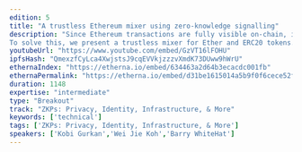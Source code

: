 ```yaml
---
edition: 5
title: "A trustless Ethereum mixer using zero-knowledge signalling"
description: "Since Ethereum transactions are fully visible on-chain, it is possible to trace value transfers and surveil users' financial activity. This state of affairs deprives users of privacy beyond mere pseudonymity. Some workarounds, like using a centralised exchange wallet or a custodial mixing service, however, introduce a high degree of counterparty risk. The Ethereum ecosystem needs a noncustodial mixer which works through strong cryptography, rather than blind trust.
To solve this, we present a trustless mixer for Ether and ERC20 tokens. It builds upon Semaphore, a zero-knowledge signalling system by Barry WhiteHat and Kobi Gurkan. Additionally, it employs a burn relay registry which incentivises third parties to pay gas fees on behalf of mixer users. In this presentation, I will show a high-level architectural overview of the mixer, dive into its underlying zero-knowledge circuits, and discuss other applications of zero-knowledge signalling."
youtubeUrl: "https://www.youtube.com/embed/GzVT16lFOHU"
ipfsHash: "QmexzfCyLca4XwjstsJ9cqEVVkjzzzvXmdK73DUww9hWrU"
ethernaIndex: "https://etherna.io/embed/634463a2d64b3ecacdc001fb"
ethernaPermalink: "https://etherna.io/embed/d31be1615014a5b9f0f6cece52fb5b55f2061e628a1454c15935f198ebc84243"
duration: 1148
expertise: "intermediate"
type: "Breakout"
track: "ZKPs: Privacy, Identity, Infrastructure, & More"
keywords: ['technical']
tags: ['ZKPs: Privacy, Identity, Infrastructure, & More']
speakers: ['Kobi Gurkan','Wei Jie Koh','Barry WhiteHat']
---
```

